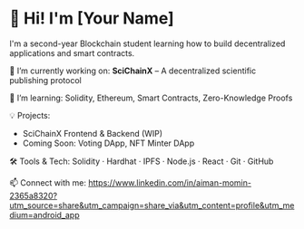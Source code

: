 # 👋 Hi! I'm [Your Name]

I'm a second-year Blockchain student learning how to build decentralized applications and smart contracts.

🔭 I’m currently working on: **SciChainX** – A decentralized scientific publishing protocol

🌱 I’m learning: Solidity, Ethereum, Smart Contracts, Zero-Knowledge Proofs

💡 Projects:
- SciChainX Frontend & Backend (WIP)
- Coming Soon: Voting DApp, NFT Minter DApp

🛠️ Tools & Tech: 
Solidity · Hardhat · IPFS · Node.js · React · Git · GitHub

📫 Connect with me:
https://www.linkedin.com/in/aiman-momin-2365a8320?utm_source=share&utm_campaign=share_via&utm_content=profile&utm_medium=android_app

<!--
**Aiman-Momin/Aiman-Momin** is a ✨ _special_ ✨ repository because its `README.md` (this file) appears on your GitHub profile.

Here are some ideas to get you started:

- 🔭 I’m currently working on ...
- 🌱 I’m currently learning ...
- 👯 I’m looking to collaborate on ...
- 🤔 I’m looking for help with ...
- 💬 Ask me about ...
- 📫 How to reach me: ...
- 😄 Pronouns: ...
- ⚡ Fun fact: ...
-->
